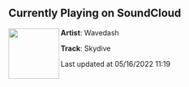 ## Currently Playing on SoundCloud

[<img align="left" width="100" src="https://i1.sndcdn.com/artworks-Q4bbey6kFXfOVAon-pqfhqg-t500x500.jpg">](https://soundcloud.com/wearewavedash/skydive)

**Artist**: Wavedash 

**Track**: Skydive

Last updated at 05/16/2022 11:19

